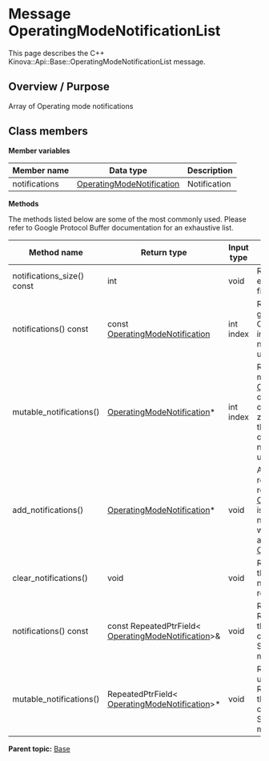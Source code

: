 # Message OperatingModeNotificationList

This page describes the C++ Kinova::Api::Base::OperatingModeNotificationList message.

## Overview / Purpose

Array of Operating mode notifications

## Class members

 **Member variables** 

|Member name|Data type|Description|
|-----------|---------|-----------|
|notifications| [OperatingModeNotification](msg_Base_OperatingModeNotification.md#)|Notification|

 **Methods** 

The methods listed below are some of the most commonly used. Please refer to Google Protocol Buffer documentation for an exhaustive list.

|Method name|Return type|Input type|Description|
|-----------|-----------|----------|-----------|
|notifications\_size\(\) const|int|void|Returns the number of elements currently in the field.|
|notifications\(\) const|const [OperatingModeNotification](msg_Base_OperatingModeNotification.md#)|int index|Returns the element at the given zero-based index. Calling this method with index outside of \[0, notifications\_size\(\)\) yields undefined behavior.|
|mutable\_notifications\(\)| [OperatingModeNotification](msg_Base_OperatingModeNotification.md#)\*|int index|Returns a pointer to the mutable [OperatingModeNotification](msg_Base_OperatingModeNotification.md#) object that stores the value of the element at the given zero-based index. Calling this method with index outside of \[0, notifications\_size\(\)\) yields undefined behavior.|
|add\_notifications\(\)| [OperatingModeNotification](msg_Base_OperatingModeNotification.md#)\*|void|Adds a new element and returns a pointer to it. The returned [OperatingModeNotification](msg_Base_OperatingModeNotification.md#) is mutable and will have none of its fields set \(i.e. it will be identical to a newly-allocated [OperatingModeNotification](msg_Base_OperatingModeNotification.md#)\).|
|clear\_notifications\(\)|void|void|Removes all elements from the field. After calling this, notifications\_size\(\) will return zero.|
|notifications\(\) const|const RepeatedPtrField< [OperatingModeNotification](msg_Base_OperatingModeNotification.md#)\>&|void|Returns the underlying RepeatedPtrField that stores the field's elements. This container class provides STL-like iterators and other methods.|
|mutable\_notifications\(\)|RepeatedPtrField< [OperatingModeNotification](msg_Base_OperatingModeNotification.md#)\>\*|void|Returns a pointer to the underlying mutable RepeatedPtrField that stores the field's elements. This container class provides STL-like iterators and other methods.|

**Parent topic:** [Base](../references/summary_Base.md)


